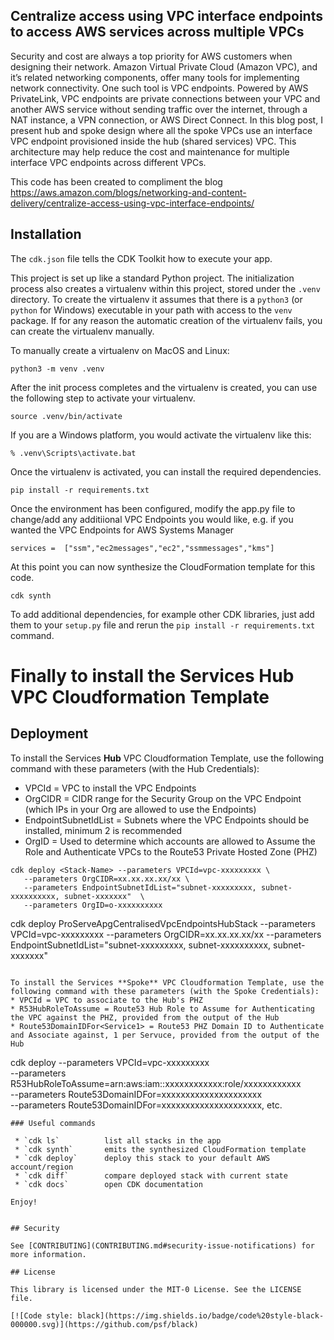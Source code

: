 ## Centralize access using VPC interface endpoints to access AWS services across multiple VPCs

Security and cost are always a top priority for AWS customers when designing their network. Amazon Virtual Private Cloud (Amazon VPC),  and it’s related networking components, offer many tools for implementing network connectivity. One such tool is VPC endpoints. Powered by AWS PrivateLink, VPC endpoints are private connections between your VPC and another AWS service without sending traffic over the internet, through a NAT instance, a VPN connection, or AWS Direct Connect. In this blog post, I present hub and spoke design where all the spoke VPCs use an interface VPC endpoint provisioned inside the hub (shared services) VPC. This architecture may help reduce the cost and maintenance for multiple interface VPC endpoints across different VPCs.

This code has been created to compliment the blog https://aws.amazon.com/blogs/networking-and-content-delivery/centralize-access-using-vpc-interface-endpoints/

## Installation

The `cdk.json` file tells the CDK Toolkit how to execute your app.

This project is set up like a standard Python project.  The initialization
process also creates a virtualenv within this project, stored under the `.venv`
directory.  To create the virtualenv it assumes that there is a `python3`
(or `python` for Windows) executable in your path with access to the `venv`
package. If for any reason the automatic creation of the virtualenv fails,
you can create the virtualenv manually.

To manually create a virtualenv on MacOS and Linux:

```
python3 -m venv .venv
```

After the init process completes and the virtualenv is created, you can use the following
step to activate your virtualenv.

```
source .venv/bin/activate
```

If you are a Windows platform, you would activate the virtualenv like this:

```
% .venv\Scripts\activate.bat
```

Once the virtualenv is activated, you can install the required dependencies.

```
pip install -r requirements.txt
```

Once the environment has been configured, modify the app.py file to change/add any additiional VPC Endpoints you would like, e.g. if you wanted the VPC Endpoints for AWS Systems Manager

```
services =  ["ssm","ec2messages","ec2","ssmmessages","kms"]
```

At this point you can now synthesize the CloudFormation template for this code.

```
cdk synth
```

To add additional dependencies, for example other CDK libraries, just add
them to your `setup.py` file and rerun the `pip install -r requirements.txt`
command.

Finally to install the Services Hub VPC Cloudformation Template
=======
## Deployment
To install the Services **Hub** VPC Cloudformation Template, use the following command with these parameters (with the Hub Credentials):
* VPCId = VPC to install the VPC Endpoints
* OrgCIDR = CIDR range for the Security Group on the VPC Endpoint (which IPs in your Org are allowed to use the Endpoints)
* EndpointSubnetIdList = Subnets where the VPC Endpoints should be installed, minimum 2 is recommended
* OrgID = Used to determine which accounts are allowed to Assume the Role and Authenticate VPCs to the Route53 Private Hosted Zone (PHZ)

```
cdk deploy <Stack-Name> --parameters VPCId=vpc-xxxxxxxxx \
   --parameters OrgCIDR=xx.xx.xx.xx/xx \
   --parameters EndpointSubnetIdList="subnet-xxxxxxxxx, subnet-xxxxxxxxxx, subnet-xxxxxxx"  \
   --parameters OrgID=o-xxxxxxxxxx
```
cdk deploy <Stack-Name> ProServeApgCentralisedVpcEndpointsHubStack --parameters VPCId=vpc-xxxxxxxxx --parameters OrgCIDR=xx.xx.xx.xx/xx --parameters EndpointSubnetIdList="subnet-xxxxxxxxx, subnet-xxxxxxxxxx, subnet-xxxxxxx"
```

To install the Services **Spoke** VPC Cloudformation Template, use the following command with these parameters (with the Spoke Credentials):
* VPCId = VPC to associate to the Hub's PHZ 
* R53HubRoleToAssume = Route53 Hub Role to Assume for Authenticating the VPC against the PHZ, provided from the output of the Hub
* Route53DomainIDFor<Service1> = Route53 PHZ Domain ID to Authenticate and Associate against, 1 per Servuce, provided from the output of the Hub
```
cdk deploy <Stack-Name> --parameters VPCId=vpc-xxxxxxxxx \
  --parameters R53HubRoleToAssume=arn:aws:iam::xxxxxxxxxxxx:role/xxxxxxxxxxxx \
  --parameters Route53DomainIDFor<Service1>=xxxxxxxxxxxxxxxxxxxxx \
  --parameters Route53DomainIDFor<Service2>=xxxxxxxxxxxxxxxxxxxxx, etc.
```  
### Useful commands

 * `cdk ls`          list all stacks in the app
 * `cdk synth`       emits the synthesized CloudFormation template
 * `cdk deploy`      deploy this stack to your default AWS account/region
 * `cdk diff`        compare deployed stack with current state
 * `cdk docs`        open CDK documentation

Enjoy!


## Security

See [CONTRIBUTING](CONTRIBUTING.md#security-issue-notifications) for more information.

## License

This library is licensed under the MIT-0 License. See the LICENSE file.

[![Code style: black](https://img.shields.io/badge/code%20style-black-000000.svg)](https://github.com/psf/black)
